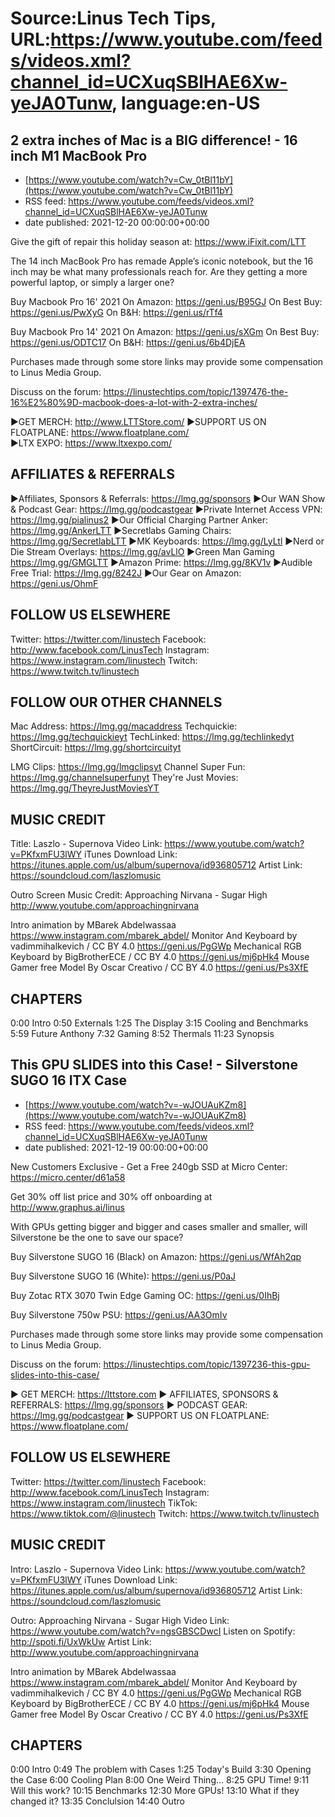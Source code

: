 # Source:Linus Tech Tips, URL:https://www.youtube.com/feeds/videos.xml?channel_id=UCXuqSBlHAE6Xw-yeJA0Tunw, language:en-US

## 2 extra inches of Mac is a BIG difference! - 16 inch M1 MacBook Pro
 - [https://www.youtube.com/watch?v=Cw_0tBl11bY](https://www.youtube.com/watch?v=Cw_0tBl11bY)
 - RSS feed: https://www.youtube.com/feeds/videos.xml?channel_id=UCXuqSBlHAE6Xw-yeJA0Tunw
 - date published: 2021-12-20 00:00:00+00:00

Give the gift of repair this holiday season at: https://www.iFixit.com/LTT

The 14 inch MacBook Pro has remade Apple’s iconic notebook, but the 16 inch may be what many professionals reach for. Are they getting a more powerful laptop, or simply a larger one? 

Buy Macbook Pro 16' 2021
On Amazon: https://geni.us/B95GJ
On Best Buy: https://geni.us/PwXyG
On B&H: https://geni.us/rTf4

Buy Macbook Pro 14' 2021
On Amazon: https://geni.us/sXGm
On Best Buy: https://geni.us/ODTC17
On B&H: https://geni.us/6b4DjEA

Purchases made through some store links may provide some compensation to Linus Media Group.

Discuss on the forum: https://linustechtips.com/topic/1397476-the-16%E2%80%9D-macbook-does-a-lot-with-2-extra-inches/


►GET MERCH: http://www.LTTStore.com/
►SUPPORT US ON FLOATPLANE: https://www.floatplane.com/  
►LTX EXPO: https://www.ltxexpo.com/   

AFFILIATES & REFERRALS
---------------------------------------------------
►Affiliates, Sponsors & Referrals: https://lmg.gg/sponsors
►Our WAN Show & Podcast Gear: https://lmg.gg/podcastgear
►Private Internet Access VPN: https://lmg.gg/pialinus2
►Our Official Charging Partner Anker: https://lmg.gg/AnkerLTT
►Secretlabs Gaming Chairs: https://lmg.gg/SecretlabLTT
►MK Keyboards: https://lmg.gg/LyLtl
►Nerd or Die Stream Overlays: https://lmg.gg/avLlO
►Green Man Gaming https://lmg.gg/GMGLTT
►Amazon Prime: https://lmg.gg/8KV1v
►Audible Free Trial: https://lmg.gg/8242J
►Our Gear on Amazon: https://geni.us/OhmF

FOLLOW US ELSEWHERE
---------------------------------------------------  
Twitter: https://twitter.com/linustech
Facebook: http://www.facebook.com/LinusTech
Instagram: https://www.instagram.com/linustech
Twitch: https://www.twitch.tv/linustech

FOLLOW OUR OTHER CHANNELS
---------------------------------------------------  
Mac Address: https://lmg.gg/macaddress
Techquickie: https://lmg.gg/techquickieyt
TechLinked: https://lmg.gg/techlinkedyt
ShortCircuit: https://lmg.gg/shortcircuityt

LMG Clips: https://lmg.gg/lmgclipsyt
Channel Super Fun: https://lmg.gg/channelsuperfunyt
They're Just Movies: https://lmg.gg/TheyreJustMoviesYT

MUSIC CREDIT
---------------------------------------------------  
Title: Laszlo - Supernova
Video Link: https://www.youtube.com/watch?v=PKfxmFU3lWY
iTunes Download Link: https://itunes.apple.com/us/album/supernova/id936805712
Artist Link: https://soundcloud.com/laszlomusic

Outro Screen Music Credit: Approaching Nirvana - Sugar High http://www.youtube.com/approachingnirvana

Intro animation by MBarek Abdelwassaa https://www.instagram.com/mbarek_abdel/
Monitor And Keyboard by vadimmihalkevich / CC BY 4.0  https://geni.us/PgGWp
Mechanical RGB Keyboard by BigBrotherECE / CC BY 4.0 https://geni.us/mj6pHk4
Mouse Gamer free Model By Oscar Creativo / CC BY 4.0 https://geni.us/Ps3XfE

CHAPTERS
---------------------------------------------------  
0:00 Intro
0:50 Externals
1:25 The Display
3:15 Cooling and Benchmarks
5:59 Future Anthony 
7:32 Gaming
8:52 Thermals 
11:23 Synopsis

## This GPU SLIDES into this Case! - Silverstone SUGO 16 ITX Case
 - [https://www.youtube.com/watch?v=-wJOUAuKZm8](https://www.youtube.com/watch?v=-wJOUAuKZm8)
 - RSS feed: https://www.youtube.com/feeds/videos.xml?channel_id=UCXuqSBlHAE6Xw-yeJA0Tunw
 - date published: 2021-12-19 00:00:00+00:00

New Customers Exclusive - Get a Free 240gb SSD at Micro Center: https://micro.center/d61a58

Get 30% off list price and 30% off onboarding at http://www.graphus.ai/linus

With GPUs getting bigger and bigger and cases smaller and smaller, will Silverstone be the one to save our space?


Buy Silverstone SUGO 16 (Black) on Amazon: https://geni.us/WfAh2qp

Buy Silverstone SUGO 16 (White): https://geni.us/P0aJ

Buy Zotac RTX 3070 Twin Edge Gaming OC: https://geni.us/0IhBj

Buy Silverstone 750w PSU: https://geni.us/AA3OmIv

Purchases made through some store links may provide some compensation to Linus Media Group.

Discuss on the forum: https://linustechtips.com/topic/1397236-this-gpu-slides-into-this-case/

► GET MERCH: https://lttstore.com
► AFFILIATES, SPONSORS & REFERRALS: https://lmg.gg/sponsors
► PODCAST GEAR: https://lmg.gg/podcastgear
► SUPPORT US ON FLOATPLANE: https://www.floatplane.com/

FOLLOW US ELSEWHERE
---------------------------------------------------  
Twitter: https://twitter.com/linustech
Facebook: http://www.facebook.com/LinusTech
Instagram: https://www.instagram.com/linustech
TikTok: https://www.tiktok.com/@linustech
Twitch: https://www.twitch.tv/linustech

MUSIC CREDIT
---------------------------------------------------
Intro: Laszlo - Supernova
Video Link: https://www.youtube.com/watch?v=PKfxmFU3lWY
iTunes Download Link: https://itunes.apple.com/us/album/supernova/id936805712
Artist Link: https://soundcloud.com/laszlomusic

Outro: Approaching Nirvana - Sugar High
Video Link: https://www.youtube.com/watch?v=ngsGBSCDwcI
Listen on Spotify: http://spoti.fi/UxWkUw
Artist Link: http://www.youtube.com/approachingnirvana

Intro animation by MBarek Abdelwassaa https://www.instagram.com/mbarek_abdel/
Monitor And Keyboard by vadimmihalkevich / CC BY 4.0  https://geni.us/PgGWp
Mechanical RGB Keyboard by BigBrotherECE / CC BY 4.0 https://geni.us/mj6pHk4
Mouse Gamer free Model By Oscar Creativo / CC BY 4.0 https://geni.us/Ps3XfE

CHAPTERS
---------------------------------------------------  
0:00 Intro
0:49 The problem with Cases
1:25 Today's Build
3:30 Opening the Case
6:00 Cooling Plan
8:00 One Weird Thing...
8:25 GPU Time!
9:11 Will this work?
10:15 Benchmarks
12:30 More GPUs!
13:10 What if they changed it?
13:35 Conclulsion
14:40 Outro

